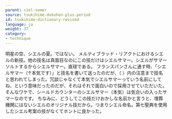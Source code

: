 ```yaml
---
parent: ciel-somer
source: tsukihime-dokuhon-plus-period
id: tsukihime-dictionary-revised
language: ja
weight: 37
category:
- technique
---
```


明星の空、シエルの夏。ではない。
メルティブラッド・リアクトにおけるシエルの新技。他の技名は真面目なのにこの技だけはシエルサマー。シエルがサマーソルトするからシエルサマー。直球である。
フランスパンさんに通す時、「シエルサマー（↑本気です）」と技名を書いて送ったのだが、（ ）内の注意まで技名と思われてしまった。冗談じゃなくて本気でシエルサマーっていう名前にしてね、という意味だったのだが、それはそれで面白いので採用させていただいた。そんなワケで、シールドカウンターのシエルサマー（本気）は気合いの入ったサマーなのです。
ちなみに、どうしてこの技だけおかしな名前かと言うと、埋葬機関にはないシエルのオリジナル技だから。つまりシエル命名。第七聖典を使用したシエル考案の技がなくてホントに良かった。
